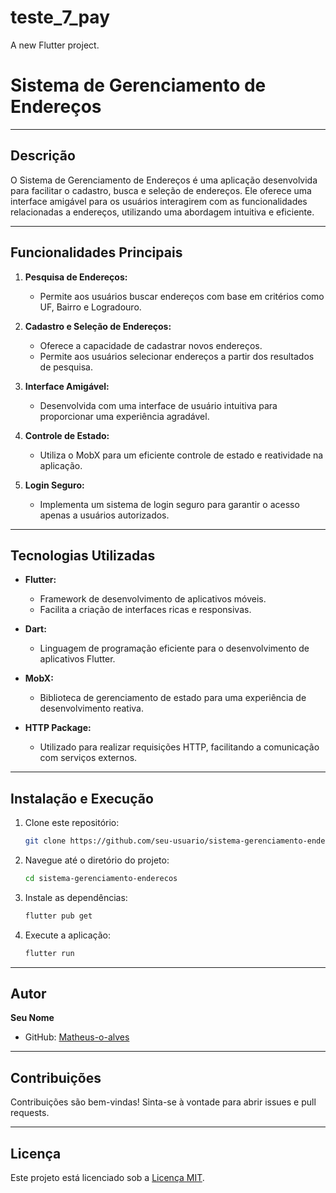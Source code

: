 # teste_7_pay

A new Flutter project.

# Sistema de Gerenciamento de Endereços


---


## Descrição


O Sistema de Gerenciamento de Endereços é uma aplicação desenvolvida para facilitar o cadastro, busca e seleção de endereços. Ele oferece uma interface amigável para os usuários interagirem com as funcionalidades relacionadas a endereços, utilizando uma abordagem intuitiva e eficiente.


---


## Funcionalidades Principais


1. **Pesquisa de Endereços:**
   - Permite aos usuários buscar endereços com base em critérios como UF, Bairro e Logradouro.


2. **Cadastro e Seleção de Endereços:**
   - Oferece a capacidade de cadastrar novos endereços.
   - Permite aos usuários selecionar endereços a partir dos resultados de pesquisa.


3. **Interface Amigável:**
   - Desenvolvida com uma interface de usuário intuitiva para proporcionar uma experiência agradável.


4. **Controle de Estado:**
   - Utiliza o MobX para um eficiente controle de estado e reatividade na aplicação.


5. **Login Seguro:**
   - Implementa um sistema de login seguro para garantir o acesso apenas a usuários autorizados.


---


## Tecnologias Utilizadas


- **Flutter:**
  - Framework de desenvolvimento de aplicativos móveis.
  - Facilita a criação de interfaces ricas e responsivas.


- **Dart:**
  - Linguagem de programação eficiente para o desenvolvimento de aplicativos Flutter.


- **MobX:**
  - Biblioteca de gerenciamento de estado para uma experiência de desenvolvimento reativa.


- **HTTP Package:**
  - Utilizado para realizar requisições HTTP, facilitando a comunicação com serviços externos.


---


## Instalação e Execução


1. Clone este repositório:
   ```bash
   git clone https://github.com/seu-usuario/sistema-gerenciamento-enderecos.git
   ```


2. Navegue até o diretório do projeto:
   ```bash
   cd sistema-gerenciamento-enderecos
   ```


3. Instale as dependências:
   ```bash
   flutter pub get
   ```


4. Execute a aplicação:
   ```bash
   flutter run
   ```


---


## Autor


**Seu Nome**
- GitHub: [Matheus-o-alves](https://github.com/Matheus-o-alves)


---


## Contribuições


Contribuições são bem-vindas! Sinta-se à vontade para abrir issues e pull requests.


---


## Licença


Este projeto está licenciado sob a [Licença MIT](LICENSE).
